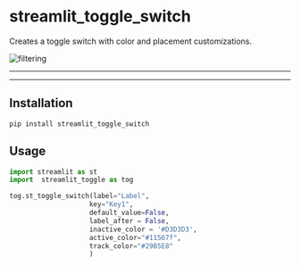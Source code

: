 # streamlit_toggle_switch

Creates a toggle switch with color and placement customizations. 

![filtering](https://github.com/sqlinsights/streamlit-toggle-switch/blob/main/sample.gif?raw=true)

---


---
## Installation
```shell
pip install streamlit_toggle_switch
```
## Usage

```python
import streamlit as st
import  streamlit_toggle as tog

tog.st_toggle_switch(label="Label", 
                    key="Key1", 
                    default_value=False, 
                    label_after = False, 
                    inactive_color = '#D3D3D3', 
                    active_color="#11567f", 
                    track_color="#29B5E8"
                    )
```